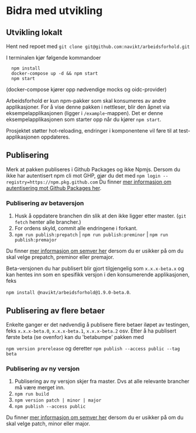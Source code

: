 # Bidra med utvikling

## Utvikling lokalt

Hent ned repoet med `git clone git@github.com:navikt/arbeidsforhold.git`

I terminalen kjør følgende kommandoer

```
  npm install
  docker-compose up -d && npm start
  npm start
```

(docker-compose kjører opp nødvendige mocks og oidc-provider)

Arbeidsforhold er kun npm-pakker som skal konsumeres av andre applikasjoner. For å vise denne pakken i nettleser, blir den åpnet via eksempelapplikasjonen (ligger i `/example`-mappen). Det er denne eksempelapplikasjonen som starter opp når du kjører `npm start`.

Prosjektet støtter hot-reloading, endringer i komponentene vil føre til at test-applikasjonen oppdateres.

## Publisering

Merk at pakken publiseres i Github Packages og ikke Npmjs. Dersom du ikke har autentisert npm cli mot GHP, gjør du det med
`npm login --registry=https://npm.pkg.github.com`
Du finner [mer informasjon om autentisering mot Github Packages her](https://docs.github.com/en/packages/working-with-a-github-packages-registry/working-with-the-npm-registry#authenticating-to-github-packages).

### Publisering av betaversjon

1. Husk å oppdatere branchen din slik at den ikke ligger etter master. (`git fetch` henter alle brancher.)
2. For ordens skyld, commit alle endringene i forkant.
3. `npm run publish:prepatch` | `npm run publish:preminor` | `npm run publish:premajor`

Du finner [mer informasjon om semver her](https://docs.npmjs.com/about-semantic-versioning) dersom du er usikker på om du skal velge prepatch, preminor eller premajor.

Beta-versjonen du har publisert blir gjort tilgjengelig som `x.x.x-beta.x` og kan hentes inn som en spesifikk versjon i den konsumerende applikasjonen, feks

`npm install @navikt/arbeidsforhold@1.9.0-beta.0`.

## Publisering av flere betaer

Enkelte ganger er det nødvendig å publisere flere betaer iløpet av testingen, feks `x.x.x-beta.0`, `x.x.x-beta.1`, `x.x.x-beta.2` osv. Etter å ha publisert første beta (se ovenfor) kan du 'betabumpe' pakken med

`npm version prerelease`
og deretter
`npm publish --access public --tag beta`

### Publisering av ny versjon

1. Publisering av ny versjon skjer fra master. Dvs at alle relevante brancher må være merget inn.
2. `npm run build`
3. `npm version patch | minor | major`
4. `npm publish --access public`

Du finner [mer informasjon om semver her](https://docs.npmjs.com/about-semantic-versioning) dersom du er usikker på om du skal velge patch, minor eller major.
